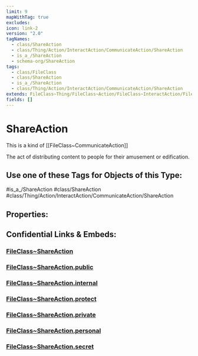```yaml
---
limit: 9
mapWithTag: true
excludes: 
icon: link-2
version: "2.0"
tagNames:
  - class/ShareAction
  - class/Thing/Action/InteractAction/CommunicateAction/ShareAction
  - is_a_/ShareAction
  - schema-org/ShareAction
tags:
  - class/FileClass
  - class/ShareAction
  - is_a_/ShareAction
  - class/Thing/Action/InteractAction/CommunicateAction/ShareAction
extends: FileClass~Thing/FileClass~Action/FileClass~InteractAction/FileClass~CommunicateAction
fields: []
---
```


# ShareAction
This is a kind of [[FileClass~CommunicateAction]]

The act of distributing content to people for their amusement or edification.


## Use one of these Tags for Objects of this Type:

#is_a_/ShareAction
#class/ShareAction
#class/Thing/Action/InteractAction/CommunicateAction/ShareAction

## Properties:


## Confidential Links & Embeds: 

### [FileClass~ShareAction](/_Standards/fileClass/FileClass~Thing/FileClass~Action/FileClass~InteractAction/FileClass~CommunicateAction/FileClass~ShareAction.md) 

### [FileClass~ShareAction.public](/_public/fileClass/FileClass~Thing/FileClass~Action/FileClass~InteractAction/FileClass~CommunicateAction/FileClass~ShareAction.public.md) 

### [FileClass~ShareAction.internal](/_internal/fileClass/FileClass~Thing/FileClass~Action/FileClass~InteractAction/FileClass~CommunicateAction/FileClass~ShareAction.internal.md) 

### [FileClass~ShareAction.protect](/_protect/fileClass/FileClass~Thing/FileClass~Action/FileClass~InteractAction/FileClass~CommunicateAction/FileClass~ShareAction.protect.md) 

### [FileClass~ShareAction.private](/_private/fileClass/FileClass~Thing/FileClass~Action/FileClass~InteractAction/FileClass~CommunicateAction/FileClass~ShareAction.private.md) 

### [FileClass~ShareAction.personal](/_personal/fileClass/FileClass~Thing/FileClass~Action/FileClass~InteractAction/FileClass~CommunicateAction/FileClass~ShareAction.personal.md) 

### [FileClass~ShareAction.secret](/_secret/fileClass/FileClass~Thing/FileClass~Action/FileClass~InteractAction/FileClass~CommunicateAction/FileClass~ShareAction.secret.md)

